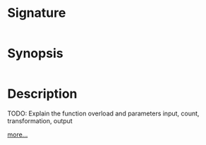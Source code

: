 # Signature
```vikid-signature
```

# Synopsis
```vikid-synopsis
```

# Description
TODO: Explain the function overload and parameters input, count, transformation, output

[more...](https://en.wikipedia.org/wiki/Affine_transformation)